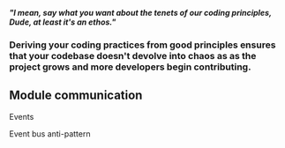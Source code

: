 **_"I mean, say what you want about the tenets of our coding principles, Dude, at least it's an ethos."_**

### Deriving your coding practices from good principles ensures that your codebase doesn't devolve into chaos as as the project grows and more developers begin contributing.

## Module communication

Events

Event bus anti-pattern
